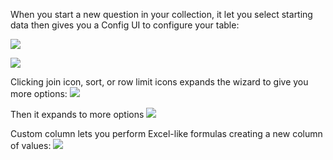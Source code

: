 When you start a new question in your collection, it let you select starting data then gives you a Config UI to configure your table:

![](https://i.imgur.com/uK0HxRO.png)

![](https://i.imgur.com/8lFG9az.png)

Clicking join icon, sort, or row limit icons expands the wizard to give you more options:
![](https://i.imgur.com/bnPqxvI.png)

Then it expands to more options
![](https://i.imgur.com/2BoBA3m.png)

Custom column lets you perform Excel-like formulas creating a new column of values:
![](https://i.imgur.com/crXah9z.png)
